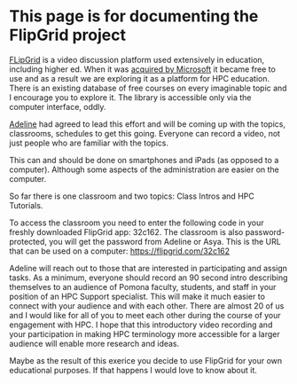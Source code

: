# This page is for documenting the FlipGrid project


[FLipGrid](https://flipgrid.com/) is a video discussion platform used extensively in education, including higher ed. When it was [acquired by Microsoft](https://educationblog.microsoft.com/2018/06/flipgrid-microsoft-education/) it became free to use and as a result we are exploring it as a platform for HPC education. There is an existing database of free courses on every imaginable topic and I encourage you to explore it. The library is accessible only via the computer interface, oddly.


[Adeline](ayab2017@mymail.pomona.edu) had agreed to lead this effort and will be coming up with the topics, classrooms, schedules to get this going. Everyone can record a video, not just people who are familiar with the topics.

This can and should be done on smartphones and iPads (as opposed to a computer). Although some aspects of the administration are easier on the computer.

So far there is one classroom and two topics: Class Intros and HPC Tutorials.


To access the classroom you need to enter the following code in your freshly downloaded FlipGrid app: 32c162. The classroom is also password-protected, you will get the password from Adeline or Asya. This is the URL that can be used on a computer: https://flipgrid.com/32c162 


Adeline will reach out to those that are interested in participating and assign tasks. As a minimum, everyone should record an 90 second intro describing themselves to an audience of Pomona faculty, students, and staff in your position of an HPC Support specialist. This will make it much easier to connect with your audience and with each other. There are almost 20 of us and I would like for all of you to meet each other during the course of your engagement with HPC. I hope that this introductory video recording and your participation in making HPC terminology more accessible for a larger audience will enable more research and ideas.


Maybe as the result of this exerice you decide to use FlipGrid for your own educational purposes. If that happens I would love to know about it.


